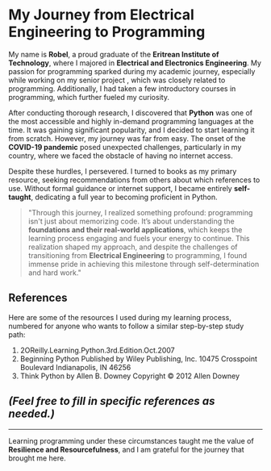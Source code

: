 # My Journey from Electrical Engineering to Programming

My name is **Robel**,
 a proud graduate of the **Eritrean Institute of Technology**, where I majored in
 **Electrical and Electronics Engineering**.
  My passion for programming sparked during my academic journey, especially while
  working on
  my senior project
  , which was closely related to programming. Additionally, I had taken a few
  introductory courses in programming, which further fueled my curiosity.

After conducting thorough research, I discovered that **Python** was one of the
most accessible and highly in-demand programming languages at the time.
 It was gaining significant popularity, and I decided to start learning it from scratch.
  However, my journey was far from easy. The onset of the **COVID-19 pandemic**
  posed unexpected challenges, particularly in my country,
   where we faced the obstacle of having no internet access.

Despite these hurdles, I persevered. I turned to books as my primary resource,
 seeking recommendations from others about which references to use.
Without formal guidance or internet support, I became entirely **self-taught**,
dedicating a full year to becoming proficient in Python.

>"Through this journey, I realized something profound: programming isn't just
about memorizing code. It’s about understanding the
 **foundations and their real-world applications**,
  which keeps the learning process engaging and fuels your energy to continue.
  This realization shaped my approach, and despite the challenges of transitioning
  from **Electrical Engineering** to programming, I found immense pride in
  achieving this milestone through self-determination and hard work."

## References

Here are some of the resources I used during my learning process, numbered for
anyone who wants to follow a similar step-by-step study path:

1. 2OReilly.Learning.Python.3rd.Edition.Oct.2007  
2. Beginning Python
Published by
Wiley Publishing, Inc.
10475 Crosspoint Boulevard
Indianapolis, IN 46256
3. Think Python
by Allen B. Downey
Copyright © 2012 Allen Downey  

## *(Feel free to fill in specific references as needed.)*

---

Learning programming under these circumstances taught me the value of
**Resilience and Resourcefulness**, and I am grateful for the
journey that brought me here.
